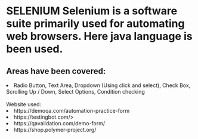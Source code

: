 <h1>SELENIUM
Selenium is a software suite primarily used for automating web browsers.
Here java language is been used.<br>
<h2>Areas have been covered:</h2>
<li>
Radio Button,
Text Area,
Dropdown (Using click and select),
Check Box,
Scrolling Up / Down,
Select Options, Condition checking
</li><br>
Website used:<br><li> https://demoqa.com/automation-practice-form<li>https://testingbot.com/><li>https://qavalidation.com/demo-form/<li>https://shop.polymer-project.org/
